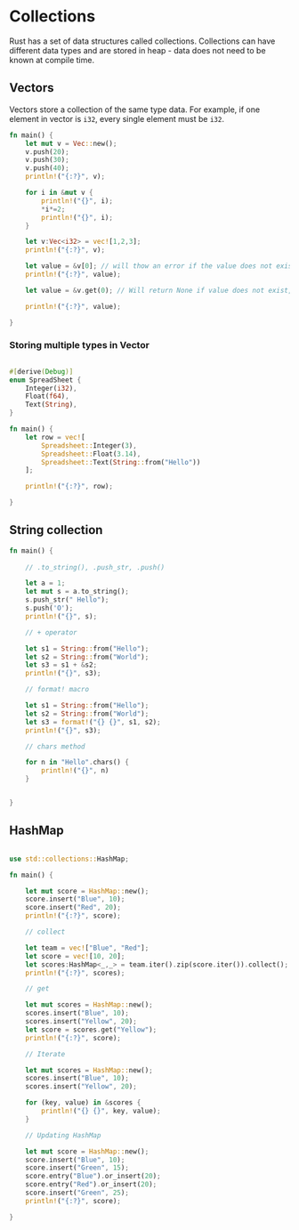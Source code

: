 # Collections

Rust has a set of data structures called collections. Collections can have different data types and are stored in heap - data does not need to be known at compile time.

## Vectors

Vectors store a collection of the same type data. For example, if one element in vector is `i32`, every single element must be `i32`.

```rust
fn main() {
    let mut v = Vec::new();
    v.push(20);
    v.push(30);
    v.push(40);
    println!("{:?}", v);

    for i in &mut v {
        println!("{}", i);
        *i*=2;
        println!("{}", i);
    }

    let v:Vec<i32> = vec![1,2,3];
    println!("{:?}", v);

    let value = &v[0]; // will thow an error if the value does not exist
    println!("{:?}", value);

    let value = &v.get(0); // Will return None if value does not exist, Some if exist

    println!("{:?}", value);

}
```

### Storing multiple types in Vector

```rust

#[derive(Debug)]
enum SpreadSheet {
    Integer(i32),
    Float(f64),
    Text(String),
}

fn main() {
    let row = vec![
        Spreadsheet::Integer(3), 
        Spreadsheet::Float(3.14), 
        Spreadsheet::Text(String::from("Hello"))
    ];

    println!("{:?}", row);

}

```

## String collection

```rust
fn main() {
    
    // .to_string(), .push_str, .push()

    let a = 1;
    let mut s = a.to_string();
    s.push_str(" Hello");
    s.push('O');
    println!("{}", s);

    // + operator

    let s1 = String::from("Hello");
    let s2 = String::from("World");
    let s3 = s1 + &s2;
    println!("{}", s3);

    // format! macro

    let s1 = String::from("Hello");
    let s2 = String::from("World");
    let s3 = format!("{} {}", s1, s2);
    println!("{}", s3);

    // chars method 

    for n in "Hello".chars() {
        println!("{}", n)
    }


}
```

## HashMap

```rust

use std::collections::HashMap;

fn main() {

    let mut score = HashMap::new();
    score.insert("Blue", 10);
    score.insert("Red", 20);
    println!("{:?}", score);

    // collect

    let team = vec!["Blue", "Red"];
    let score = vec![10, 20];
    let scores:HashMap<_,_> = team.iter().zip(score.iter()).collect();
    println!("{:?}", scores);

    // get

    let mut scores = HashMap::new();
    scores.insert("Blue", 10);
    scores.insert("Yellow", 20);
    let score = scores.get("Yellow");
    println!("{:?}", score);

    // Iterate

    let mut scores = HashMap::new();
    scores.insert("Blue", 10);
    scores.insert("Yellow", 20);

    for (key, value) in &scores {
        println!("{} {}", key, value);
    }

    // Updating HashMap

    let mut score = HashMap::new();
    score.insert("Blue", 10);
    score.insert("Green", 15);
    score.entry("Blue").or_insert(20);
    score.entry("Red").or_insert(20);
    score.insert("Green", 25);
    println!("{:?}", score);

}

```